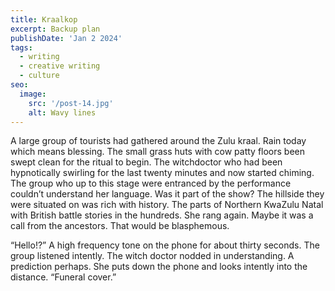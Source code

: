 ```yaml
---
title: Kraalkop
excerpt: Backup plan
publishDate: 'Jan 2 2024'
tags:
  - writing
  - creative writing
  - culture
seo:
  image:
    src: '/post-14.jpg'
    alt: Wavy lines
---
```


A large group of tourists had gathered around the Zulu kraal. Rain today which means blessing. The small grass huts with cow patty floors been swept clean for the ritual to begin. The witchdoctor who had been hypnotically swirling for the last twenty minutes and now started chiming. The group who up to this stage were entranced by the performance couldn’t understand her language. Was it part of the show? The hillside they were situated on was rich with history. The parts of Northern KwaZulu Natal with British battle stories in the hundreds. She rang again. Maybe it was a call from the ancestors. That would be blasphemous. 

“Hello!?” A high frequency tone on the phone for about thirty seconds. The group listened intently. The witch doctor nodded in understanding. A prediction perhaps. She puts down the phone and looks intently into the distance. “Funeral cover.”


